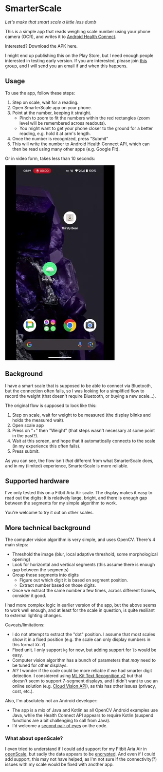 # SmarterScale

*Let's make that smart scale a little less dumb*

This is a simple app that reads weighing scale number using your phone camera (OCR),
and writes it to [Android Health Connect](https://health.google/health-connect-android/).

Interested? Download the APK here.

I might end up publishing this on the Play Store, but I need enough people interested
in testing early version. If you are interested, please join
[this group](https://groups.google.com/g/smarterscale-testers), and I will send you an email
if and when this happens.

## Usage

To use the app, follow these steps:
 1. Step on scale, wait for a reading.
 2. Open SmarterScale app on your phone.
 3. Point at the number, keeping it straight.
    - Pinch to zoom to fit the numbers within the red rectangles (zoom level will be remembered across readouts).
    - You might want to get your phone closer to the ground for a better reading, e.g. hold it at arm's length.
 5. Once the number is recognized, press "Submit"
 6. This will write the number to Android Health Connect API, which can then be read using many other apps (e.g. Google Fit).

Or in video form, takes less than 10 seconds:

![video](docs/sample-flow.webp)

## Background

I have a smart scale that is supposed to be able to connect via Bluetooth, but the connection often fails,
so I was looking for a simplified flow to record the weight (that doesn't require Bluetooth, or buying
a new scale...).

The original flow is supposed to look like this:
 1. Step on scale, wait for weight to be measured (the display blinks and holds the measured wait).
 2. Open scale app
 3. Press on "+" then "Weight" (that steps wasn't necessary at some point in the past?).
 4. Wait at this screen, and hope that it automatically connects to the scale (in my experience this often fails).
 5. Press submit.

As you can see, the flow isn't _that_ different from what SmarterScale does, and in my (limited) experience, SmarterScale is more reliable.

## Supported hardware

I've only tested this on a Fitbit Aria Air scale. The display makes it easy to read out the
digits: It is relatively large, bright, and there is enough gap between the segments for
my simple algorithm to work.

You're welcome to try it out on other scales.

## More technical background

The computer vision algorithm is very simple, and uses OpenCV. There's 4 main steps:
 - Threshold the image (blur, local adaptive threshold, some morphological opening)
 - Look for horizontal and vertical segments (this assume there is enough gap between the segments)
 - Group those segments into digits
   - Figure out which digit it is based on segment position.
   - Extract number based on those digits.
 - Once we extract the same number a few times, across different frames, consider it good.

I had more complex logic in earlier version of the app, but the above seems to work well enough,
and at least for the scale in question, is quite resiliant to external lighting changes.

Caveats/limitations:
 - I do not attempt to extract the "dot" position. I assume that most scales show it in a fixed position
(e.g. the scale can only display numbers in this format `XX.Y`).
 - Fixed unit. I only support `kg` for now, but adding support for `lb` would be easy.
 - Computer vision algorithm has a bunch of parameters that _may_ need to be tuned for
   other displays.
 - AI? I wonder if the code could be more reliable if we had smarter digit detection.
   I considered using [ML Kit Text Recognition v2](https://developers.google.com/ml-kit/vision/text-recognition/v2)
   but that doesn't seem to support 7-segment displays, and I didn't want to use an online
   solution (e.g. [Cloud Vision API](https://cloud.google.com/vision/docs/ocr)), as this
   has other issues (privacy, cost, etc.).

Also, I'm absolutely not an Android developer:
 - The app is a mix of Java and Kotlin as all OpenCV Android examples use Java, while the Health
   Connect API appears to require Kotlin (suspend functions are a bit challenging to call from Java).
 - I'd welcome a [second pair of eyes](https://www.osnews.com/story/19266/wtfsm/) on the code.

### What about openScale?

I even tried to understand if I could add support for my Fitbit Aria Air in
[openScale](https://github.com/oliexdev/openScale), but sadly the data appears to be
[encrypted](https://github.com/oliexdev/openScale/issues/1105). And even if I could add support,
this may not have helped, as I'm not sure if the connectivity(?) issues with my scale
would be fixed with another app.
